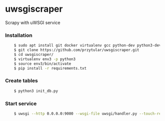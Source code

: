 # uwsgiscraper
Scrapy with uWSGI service

### Installation
```sh
    $ sudo apt install git docker virtualenv gcc python-dev python3-dev build-essential libmysqlclient-dev
    $ git clone https://github.com/przytular/uwsgiscraper.git
    $ cd uwsgiscraper/
    $ virtualenv env3 -p python3
    $ source env3/bin/activate
    $ pip install -r requirements.txt
```

### Create tables
```sh
	$ python3 init_db.py
```

### Start service
```sh
    $ uwsgi --http 0.0.0.0:9000 --wsgi-file uwsgi/handler.py --touch-reload=uwsgi/uwsgi.touch
```
